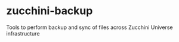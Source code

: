 # zucchini-backup
Tools to perform backup and sync of files across Zucchini Universe infrastructure
